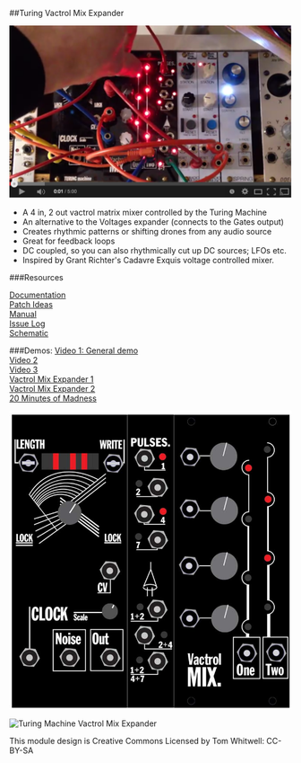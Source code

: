 ##Turing Vactrol Mix Expander   

![[](http://youtu.be/Ccwjb2riCqE)](https://github.com/TomWhitwell/TuringMixExpander/raw/master/Collateral/vme_vid1.png)  

- A 4 in, 2 out  vactrol matrix mixer controlled by the Turing Machine  
- An alternative to the Voltages expander (connects to the Gates output) 
- Creates rhythmic patterns or shifting drones from any audio source 
- Great for feedback loops  
- DC coupled, so you can also rhythmically cut up DC sources; LFOs etc. 
- Inspired by Grant Richter's Cadavre Exquis voltage controlled mixer.  

###Resources  

[Documentation](https://github.com/TomWhitwell/TuringMixExpander/wiki)   
[Patch Ideas](https://github.com/TomWhitwell/TuringMixExpander/wiki/Patch-Recipes)  
[Manual](https://github.com/TomWhitwell/TuringMixExpander/wiki/How-to-use-the-module)  
[Issue Log](https://github.com/TomWhitwell/TuringMixExpander/issues)   
[Schematic](https://github.com/TomWhitwell/TuringMixExpander/wiki/Schematics)  

###Demos: 
[Video 1: General demo](http://youtu.be/Ccwjb2riCqE)  
[Video 2](http://youtu.be/xf4IhIy3am4)  
[Video 3](http://youtu.be/hwUs_kbf3PM)  
[Vactrol Mix Expander 1](https://soundcloud.com/musicthing/random-looping-vactrol-mixer)  
[Vactrol Mix Expander 2](https://soundcloud.com/musicthing/exquisite-corpse-2)  
[20 Minutes of Madness](https://soundcloud.com/musicthing/radio-music-20-minutes-of-madness)  

![](https://github.com/TomWhitwell/TuringMixExpander/raw/master/Collateral/random_seq_panels%2BVISUAL-01.jpg)

![Turing Machine Vactrol Mix Expander](https://farm6.staticflickr.com/5452/8877172227_30965980ba.jpg)  

This module design is Creative Commons Licensed by Tom Whitwell: CC-BY-SA   
